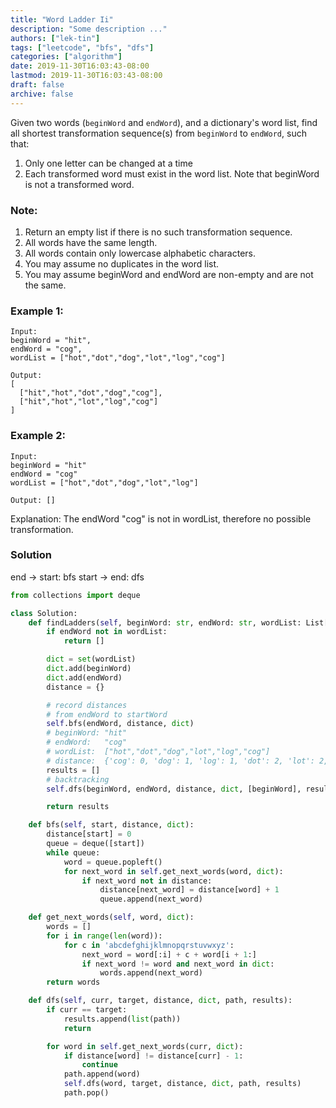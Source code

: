 ```yaml
---
title: "Word Ladder Ii"
description: "Some description ..."
authors: ["lek-tin"]
tags: ["leetcode", "bfs", "dfs"]
categories: ["algorithm"]
date: 2019-11-30T16:03:43-08:00
lastmod: 2019-11-30T16:03:43-08:00
draft: false
archive: false
---
```

Given two words (`beginWord` and `endWord`), and a dictionary's word list, find all shortest transformation sequence(s) from `beginWord` to `endWord`, such that:
1. Only one letter can be changed at a time
2. Each transformed word must exist in the word list. Note that beginWord is not a transformed word.

### Note:
1. Return an empty list if there is no such transformation sequence.
2. All words have the same length.
3. All words contain only lowercase alphabetic characters.
4. You may assume no duplicates in the word list.
5. You may assume beginWord and endWord are non-empty and are not the same.

### Example 1:
```
Input:
beginWord = "hit",
endWord = "cog",
wordList = ["hot","dot","dog","lot","log","cog"]

Output:
[
  ["hit","hot","dot","dog","cog"],
  ["hit","hot","lot","log","cog"]
]
```

### Example 2:
```
Input:
beginWord = "hit"
endWord = "cog"
wordList = ["hot","dot","dog","lot","log"]

Output: []
```
Explanation: The endWord "cog" is not in wordList, therefore no possible transformation.

### Solution
end   -> start:  bfs
start -> end:    dfs
```python
from collections import deque

class Solution:
    def findLadders(self, beginWord: str, endWord: str, wordList: List[str]) -> List[List[str]]:
        if endWord not in wordList:
            return []

        dict = set(wordList)
        dict.add(beginWord)
        dict.add(endWord)
        distance = {}

        # record distances
        # from endWord to startWord
        self.bfs(endWord, distance, dict)
        # beginWord: "hit"
        # endWord:   "cog"
        # wordList:  ["hot","dot","dog","lot","log","cog"]
        # distance:  {'cog': 0, 'dog': 1, 'log': 1, 'dot': 2, 'lot': 2, 'hot': 3, 'hit': 4}
        results = []
        # backtracking
        self.dfs(beginWord, endWord, distance, dict, [beginWord], results)

        return results

    def bfs(self, start, distance, dict):
        distance[start] = 0
        queue = deque([start])
        while queue:
            word = queue.popleft()
            for next_word in self.get_next_words(word, dict):
                if next_word not in distance:
                    distance[next_word] = distance[word] + 1
                    queue.append(next_word)

    def get_next_words(self, word, dict):
        words = []
        for i in range(len(word)):
            for c in 'abcdefghijklmnopqrstuvwxyz':
                next_word = word[:i] + c + word[i + 1:]
                if next_word != word and next_word in dict:
                    words.append(next_word)
        return words

    def dfs(self, curr, target, distance, dict, path, results):
        if curr == target:
            results.append(list(path))
            return

        for word in self.get_next_words(curr, dict):
            if distance[word] != distance[curr] - 1:
                continue
            path.append(word)
            self.dfs(word, target, distance, dict, path, results)
            path.pop()
```
